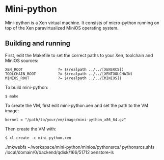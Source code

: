 # Mini-python

Mini-python is a Xen virtual machine. It consists of micro-python
running on top of the Xen paravirtualized MiniOS operating system.

## Building and running

First, edit the Makefile to set the correct paths to your Xen,
toolchain and MiniOS sources:

    XEN_ROOT                ?= $(realpath ../../[XENSRCS])
    TOOLCHAIN_ROOT          ?= $(realpath ../../[XENTOOLCHAIN)
    MINIOS_ROOT             ?= $(realpath ../../[MINIOS])

To build mini-python:

    $ make

To create the VM, first edit mini-python.xen and set the path to the
VM image:

    kernel = "/path/to/your/vm/image/mini-python_x86_64.gz"

Then create the VM with:

    $ xl create -c mini-python.xen



./mkwebfs ~/workspace/mini-python/minios/pythonsrcs/ pythonsrcs.shfs
/local/domain/0/backend/qdisk/166/51712
xenstore-ls

